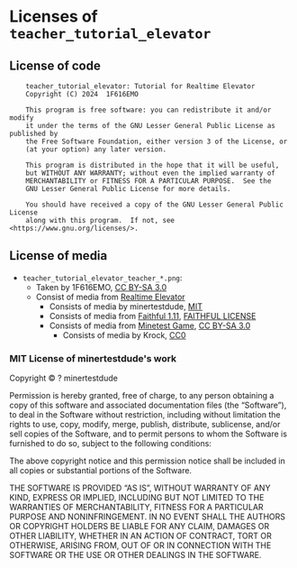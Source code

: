 # Licenses of `teacher_tutorial_elevator`

## License of code

        teacher_tutorial_elevator: Tutorial for Realtime Elevator
        Copyright (C) 2024  1F616EMO

        This program is free software: you can redistribute it and/or modify
        it under the terms of the GNU Lesser General Public License as published by
        the Free Software Foundation, either version 3 of the License, or
        (at your option) any later version.

        This program is distributed in the hope that it will be useful,
        but WITHOUT ANY WARRANTY; without even the implied warranty of
        MERCHANTABILITY or FITNESS FOR A PARTICULAR PURPOSE.  See the
        GNU Lesser General Public License for more details.

        You should have received a copy of the GNU Lesser General Public License
        along with this program.  If not, see <https://www.gnu.org/licenses/>.

## License of media

* `teacher_tutorial_elevator_teacher_*.png`:
  * Taken by 1F616EMO, [CC BY-SA 3.0][CCBYSA3]
  * Consist of media from [Realtime Elevator](https://content.minetest.net/packages/shacknetisp/elevator/)
    * Consists of media by minertestdude, [MIT](#mit-license-of-minertestdudes-work)
    * Consists of media from [Faithful 1.11](https://faithfulpack.net/), [FAITHFUL LICENSE][FAITHFUL]
    * Consists of media from [Minetest Game](https://content.minetest.net/packages/Minetest/minetest_game/), [CC BY-SA 3.0][CCBYSA3]
      * Consists of media by Krock, [CC0][CC0]

### MIT License of minertestdude's work

Copyright © ? minertestdude

Permission is hereby granted, free of charge, to any person obtaining a copy of this software and associated documentation files (the “Software”), to deal in the Software without restriction, including without limitation the rights to use, copy, modify, merge, publish, distribute, sublicense, and/or sell copies of the Software, and to permit persons to whom the Software is furnished to do so, subject to the following conditions:

The above copyright notice and this permission notice shall be included in all copies or substantial portions of the Software.

THE SOFTWARE IS PROVIDED “AS IS”, WITHOUT WARRANTY OF ANY KIND, EXPRESS OR IMPLIED, INCLUDING BUT NOT LIMITED TO THE WARRANTIES OF MERCHANTABILITY, FITNESS FOR A PARTICULAR PURPOSE AND NONINFRINGEMENT. IN NO EVENT SHALL THE AUTHORS OR COPYRIGHT HOLDERS BE LIABLE FOR ANY CLAIM, DAMAGES OR OTHER LIABILITY, WHETHER IN AN ACTION OF CONTRACT, TORT OR OTHERWISE, ARISING FROM, OUT OF OR IN CONNECTION WITH THE SOFTWARE OR THE USE OR OTHER DEALINGS IN THE SOFTWARE.

[CCBYSA3]: http://creativecommons.org/licenses/by-sa/3.0/
[CC0]: https://creativecommons.org/publicdomain/zero/1.0/
[FAITHFUL]: https://github.com/Faithful-Resource-Pack/Faithful-Java-64x/blob/1.11.2/LICENSE.txt
